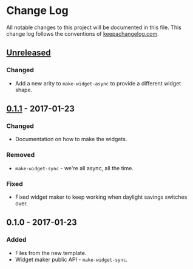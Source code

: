 # Change Log
All notable changes to this project will be documented in this file. This change log follows the conventions of [keepachangelog.com](http://keepachangelog.com/).

## [Unreleased]
### Changed
- Add a new arity to `make-widget-async` to provide a different widget shape.

## [0.1.1] - 2017-01-23
### Changed
- Documentation on how to make the widgets.

### Removed
- `make-widget-sync` - we're all async, all the time.

### Fixed
- Fixed widget maker to keep working when daylight savings switches over.

## 0.1.0 - 2017-01-23
### Added
- Files from the new template.
- Widget maker public API - `make-widget-sync`.

[Unreleased]: https://github.com/your-name/state-forest-demo/compare/0.1.1...HEAD
[0.1.1]: https://github.com/your-name/state-forest-demo/compare/0.1.0...0.1.1
